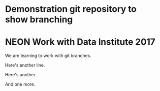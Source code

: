 # Demonstration git repository to show branching

# NEON Work with Data Institute 2017

We are learning to work with git branches.

Here's another line.

Here's another.

And one more.
